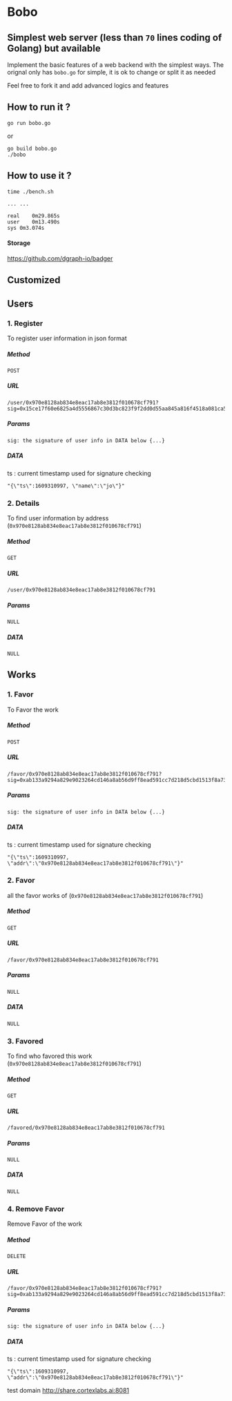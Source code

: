 # Bobo

## Simplest web server (less than ```70``` lines coding of Golang) but available

Implement the basic features of a web backend with the simplest ways. The orignal only has ```bobo.go``` for simple, it is ok to change or split it as needed

Feel free to fork it and add advanced logics and features

## How to run it ?
```
go run bobo.go
```
or 
```
go build bobo.go
./bobo
```
## How to use it ?
```
time ./bench.sh

... ...

real	0m29.865s
user	0m13.490s
sys	0m3.074s
```

#### Storage
https://github.com/dgraph-io/badger

## Customized
## Users
### 1. Register
To register user information in json format
##### Method
```
POST
```
##### URL
```
/user/0x970e8128ab834e8eac17ab8e3812f010678cf791?sig=0x15ce17f60e6825a4d5556867c30d3bc823f9f2dd0d55aa845a816f4518a081ca5e2c9fea9ec552e861d015306c6c7c4132135e97b0e695e01c751c51e5e7075d01
```
##### Params
```
sig: the signature of user info in DATA below {...}
```

##### DATA

ts : current timestamp used for signature checking
```
"{\"ts\":1609310997, \"name\":\"jo\"}"
```

### 2. Details
To find user information by address (```0x970e8128ab834e8eac17ab8e3812f010678cf791```)
##### Method
```
GET
```
##### URL
```
/user/0x970e8128ab834e8eac17ab8e3812f010678cf791
```
##### Params
```
NULL
```

##### DATA
```
NULL
```
## Works
### 1. Favor
To Favor the work
##### Method
```
POST
```
##### URL
```
/favor/0x970e8128ab834e8eac17ab8e3812f010678cf791?sig=0xab133a9294a829e9023264cd146a8ab56d9ff8ead591cc7d218d5cbd1513f8a73fe7c6666b86f8aaffef8ba6f3cef4bfaebe4a7502df052803965440da7baa7300
```
##### Params
```
sig: the signature of user info in DATA below {...}
```

##### DATA

ts : current timestamp used for signature checking
```
"{\"ts\":1609310997, \"addr\":\"0x970e8128ab834e8eac17ab8e3812f010678cf791\"}"
```

### 2. Favor
all the favor works of (```0x970e8128ab834e8eac17ab8e3812f010678cf791```)
##### Method
```
GET
```
##### URL
```
/favor/0x970e8128ab834e8eac17ab8e3812f010678cf791
```
##### Params
```
NULL
```

##### DATA
```
NULL
```
### 3. Favored
To find who favored this work (```0x970e8128ab834e8eac17ab8e3812f010678cf791```)
##### Method
```
GET
```
##### URL
```
/favored/0x970e8128ab834e8eac17ab8e3812f010678cf791
```
##### Params
```
NULL
```

##### DATA
```
NULL
```
### 4. Remove Favor
Remove Favor of the work
##### Method
```
DELETE
```
##### URL
```
/favor/0x970e8128ab834e8eac17ab8e3812f010678cf791?sig=0xab133a9294a829e9023264cd146a8ab56d9ff8ead591cc7d218d5cbd1513f8a73fe7c6666b86f8aaffef8ba6f3cef4bfaebe4a7502df052803965440da7baa7300
```
##### Params
```
sig: the signature of user info in DATA below {...}
```

##### DATA

ts : current timestamp used for signature checking
```
"{\"ts\":1609310997, \"addr\":\"0x970e8128ab834e8eac17ab8e3812f010678cf791\"}"
```

test domain http://share.cortexlabs.ai:8081
